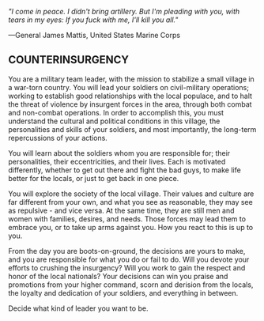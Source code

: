 *"I come in peace. I didn't bring artillery. But I'm pleading with you, with tears in my eyes: If you fuck with me, I'll kill you all."*

—General James Mattis, United States Marine Corps

## COUNTERINSURGENCY

You are a military team leader, with the mission to stabilize a small village in a war-torn country. You will lead your soldiers on civil-military operations; working to establish good relationships with the local populace, and to halt the threat of violence by insurgent forces in the area, through both combat and non-combat operations. In order to accomplish this, you must understand the cultural and political conditions in this village, the personalities and skills of your soldiers, and most importantly, the long-term repercussions of your actions.

You will learn about the soldiers whom you are responsible for; their personalities, their eccentricities, and their lives. Each is motivated differently, whether to get out there and fight the bad guys, to make life better for the locals, or just to get back in one piece.

You will explore the society of the local village. Their values and culture are far different from your own, and what you see as reasonable, they may see as repulsive - and vice versa. At the same time, they are still men and women with families, desires, and needs. Those forces may lead them to embrace you, or to take up arms against you. How you react to this is up to you.

From the day you are boots-on-ground, the decisions are yours to make, and you are responsible for what you do or fail to do. Will you devote your efforts to crushing the insurgency? Will you work to gain the respect and honor of the local nationals? Your decisions can win you praise and promotions from your higher command, scorn and derision from the locals, the loyalty and dedication of your soldiers, and everything in between.

Decide what kind of leader you want to be.
